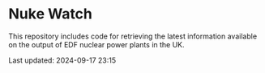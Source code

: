 # Nuke Watch

This repository includes code for retrieving the latest information available on the output of EDF nuclear power plants in the UK.

Last updated: 2024-09-17 23:15